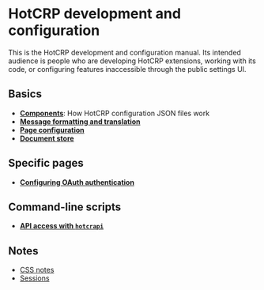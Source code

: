 # HotCRP development and configuration

This is the HotCRP development and configuration manual. Its intended audience
is people who are developing HotCRP extensions, working with its code, or
configuring features inaccessible through the public settings UI.

## Basics

* [**Components**](./components.md): How HotCRP configuration JSON files work
* [**Message formatting and translation**](./fmt.md)
* [**Page configuration**](./pages.md)
* [**Document store**](./docstore.md)

## Specific pages

* [**Configuring OAuth authentication**](./oauth.md)

## Command-line scripts

* [**API access with `hotcrapi`**](./hotcrapi.md)

## Notes

* [CSS notes](./css.md)
* [Sessions](./sessions.md)

